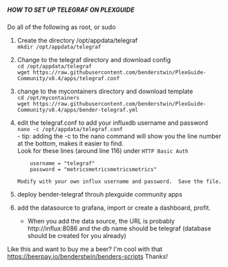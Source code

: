 #####  HOW TO SET UP TELEGRAF ON PLEXGUIDE  #####

Do all of the following as root, or sudo

1.  Create the directory /opt/appdata/telegraf<br>
    ```mkdir /opt/appdata/telegraf```

2.  Change to the telegraf directory and download config<br>
    ```cd /opt/appdata/telegraf```
    <br>
    ```wget https://raw.githubusercontent.com/benderstwin/PlexGuide-Community/v8.4/apps/telegraf.conf```

3.  change to the mycontainers directory and download template<br>
    ```cd /opt/mycontainers```
    <br>
    ```wget https://raw.githubusercontent.com/benderstwin/PlexGuide-Community/v8.4/apps/bender-telegraf.yml```

4.  edit the telegraf.conf to add your influxdb username and password<br>
    ```nano -c /opt/appdata/telegraf.conf```<br>
        - tip: adding the -c to the nano command will show you the line number at the bottom, makes it easier to find.<br>
    Look for these lines (around line 116) under ```HTTP Basic Auth```
    ``` 
        username = "telegraf"
        password = "metricsmetricsmetricsmetrics"
    ```

        Modify with your own influx username and password.  Save the file.

5.  deploy bender-telegraf throuh plexguide community apps
6.  add the datasource to grafana, import or create a dashboard, profit.
    - When you add the data source, the URL is probably http://influx:8086 and the db name should be telegraf (database should be created for you already)

Like this and want to buy me a beer? I'm cool with that https://beerpay.io/benderstwin/benders-scripts
Thanks!
